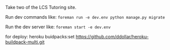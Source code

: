 Take two of the LCS Tutoring site.

Run dev commands like: `foreman run -e dev.env python manage.py migrate`

Run the dev server like: `foreman start -e dev.env`

for deploy: heroku buidpacks:set https://github.com/ddollar/heroku-buildpack-multi.git